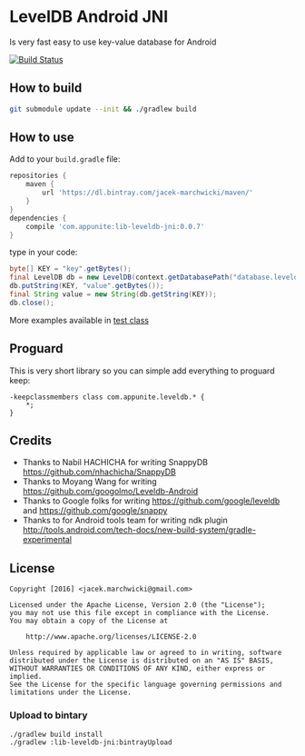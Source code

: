 # LevelDB Android JNI

Is very fast easy to use key-value database for Android 

[![Build Status](https://travis-ci.org/jacek-marchwicki/leveldb-jni.svg?branch=master)](https://travis-ci.org/jacek-marchwicki/leveldb-jni)

## How to build

```bash
git submodule update --init && ./gradlew build
```

## How to use

Add to your `build.gradle` file:

```gradle
repositories {
    maven {
        url 'https://dl.bintray.com/jacek-marchwicki/maven/'
    }
}
dependencies {
    compile 'com.appunite:lib-leveldb-jni:0.0.7'
}
```

type in your code:

```java
byte[] KEY = "key".getBytes();
final LevelDB db = new LevelDB(context.getDatabasePath("database.leveldb").getAbsolutePath());
db.putString(KEY, "value".getBytes());
final String value = new String(db.getString(KEY));
db.close();
```

More examples available in [test class](lib-leveldb-jni/src/androidTest/java/com/appunite/leveldb/LevelDBTest.java)

## Proguard

This is very short library so you can simple add everything to proguard keep:

```proguard
-keepclassmembers class com.appunite.leveldb.* {
    *;
}
```

## Credits

- Thanks to Nabil HACHICHA for writing SnappyDB https://github.com/nhachicha/SnappyDB
- Thanks to Moyang Wang for writing https://github.com/googolmo/Leveldb-Android
- Thanks to Google folks for writing https://github.com/google/leveldb and https://github.com/google/snappy
- Thanks to for Android tools team for writing ndk plugin http://tools.android.com/tech-docs/new-build-system/gradle-experimental

## License

```
Copyright [2016] <jacek.marchwicki@gmail.com>

Licensed under the Apache License, Version 2.0 (the "License");
you may not use this file except in compliance with the License.
You may obtain a copy of the License at

    http://www.apache.org/licenses/LICENSE-2.0

Unless required by applicable law or agreed to in writing, software
distributed under the License is distributed on an "AS IS" BASIS,
WITHOUT WARRANTIES OR CONDITIONS OF ANY KIND, either express or implied.
See the License for the specific language governing permissions and
limitations under the License.
```

### Upload to bintary

```bash
./gradlew build install
./gradlew :lib-leveldb-jni:bintrayUpload
```
